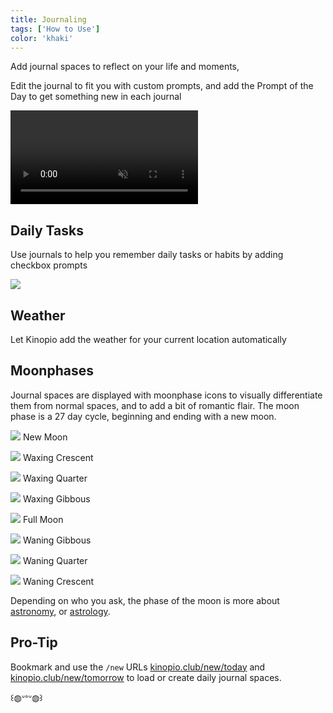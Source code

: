 ```yaml
---
title: Journaling
tags: ['How to Use']
color: 'khaki'
---
```


Add journal spaces to reflect on your life and moments,

Edit the journal to fit you with custom prompts, and add the Prompt of the Day to get something new in each journal

<video class="wide" autoplay loop muted playsinline>
  <source src="https://updates.kinopio.club/add-edit-journal.mp4">
</video>

## Daily Tasks

Use journals to help you remember daily tasks or habits by adding checkbox prompts

<img src="https://updates.kinopio.club/journal-checklist.png" class="wide"/>

## Weather

Let Kinopio add the weather for your current location automatically

## Moonphases

Journal spaces are displayed with moonphase icons to visually differentiate them from normal spaces, and to add a bit of romantic flair. The moon phase is a 27 day cycle, beginning and ending with a new moon.

<p>
  <img src="/assets/moon-phases/new-moon.svg" class="icon moon-phase" />
  <span>New Moon</span>
</p>

<p>
  <img src="/assets/moon-phases/waxing-crescent.svg" class="icon moon-phase" />
  <span>Waxing Crescent</span>
</p>

<p>
  <img src="/assets/moon-phases/waxing-quarter.svg" class="icon moon-phase" />
  <span>Waxing Quarter</span>
</p>

<p>
  <img src="/assets/moon-phases/waxing-gibbous.svg" class="icon moon-phase" />
  <span>Waxing Gibbous</span>
</p>

<p>
  <img src="/assets/moon-phases/full-moon.svg" class="icon moon-phase" />
  <span>Full Moon</span>
</p>

<p>
  <img src="/assets/moon-phases/waning-gibbous.svg" class="icon moon-phase" />
  <span>Waning Gibbous</span>
</p>

<p>
  <img src="/assets/moon-phases/waning-quarter.svg" class="icon moon-phase" />
  <span>Waning Quarter</span>
</p>

<p>
  <img src="/assets/moon-phases/waning-crescent.svg" class="icon moon-phase" />
  <span>Waning Crescent</span>
</p>


Depending on who you ask, the phase of the moon is more about [astronomy](https://spaceplace.nasa.gov/moon-phases/en/), or [astrology](https://thatverynight.com/moon-phases-meaning/).


## Pro-Tip

Bookmark and use the `/new` URLs [kinopio.club/new/today](https://kinopio.club/new/today) and [kinopio.club/new/tomorrow](https://kinopio.club/new/tomorrow) to load or create daily journal spaces.

꒰◍ᐡᐤᐡ◍꒱

